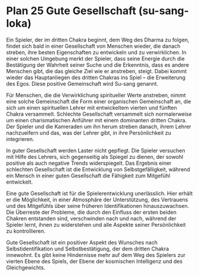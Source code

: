 # Plan 25 Gute Gesellschaft (su-sang-loka)

Ein Spieler, der im dritten Chakra beginnt, dem Weg des Dharma zu folgen, findet sich bald in einer Gesellschaft von Menschen wieder, die danach streben, ihre besten Eigenschaften zu entwickeln und zu verwirklichen. In einer solchen Umgebung merkt der Spieler, dass seine Energie durch die Bestätigung der Wahrheit seiner Suche und die Erkenntnis, dass es andere Menschen gibt, die das gleiche Ziel wie er anstreben, steigt. Dabei kommt wieder das Hauptanliegen des dritten Chakras ins Spiel – die Erweiterung des Egos. Diese positive Gemeinschaft wird Su-sang genannt.

Für Menschen, die die Verwirklichung spiritueller Werte anstreben, nimmt eine solche Gemeinschaft die Form einer organischen Gemeinschaft an, die sich um einen spirituellen Lehrer mit entwickeltem vierten und fünften Chakra versammelt. Schlechte Gesellschaft versammelt sich normalerweise um einen charismatischen Anführer mit einem dominanten dritten Chakra. Der Spieler und die Kameraden um ihn herum streben danach, ihrem Lehrer nachzueifern und das, was der Lehrer gibt, in ihre Persönlichkeit zu integrieren.

In guter Gesellschaft werden Laster nicht gepflegt. Die Spieler versuchen mit Hilfe des Lehrers, sich gegenseitig als Spiegel zu dienen, der sowohl positive als auch negative Trends widerspiegelt. Das Ergebnis einer schlechten Gesellschaft ist die Entwicklung von Selbstgefälligkeit, während ein Mensch in einer guten Gesellschaft die Fähigkeit zum Mitgefühl entwickelt.

Eine gute Gesellschaft ist für die Spielerentwicklung unerlässlich. Hier erhält er die Möglichkeit, in einer Atmosphäre der Unterstützung, des Vertrauens und des Mitgefühls über seine früheren Identifikationen hinauszuwachsen. Die Überreste der Probleme, die durch den Einfluss der ersten beiden Chakren entstanden sind, verschwinden nach und nach, während der Spieler lernt, ihnen zu widerstehen und alle Aspekte seiner Persönlichkeit zu kontrollieren.

Gute Gesellschaft ist ein positiver Aspekt des Wunsches nach Selbstidentifikation und Selbstbestätigung, der dem dritten Chakra innewohnt. Es gibt keine Hindernisse mehr auf dem Weg des Spielers zur vierten Ebene des Spiels, der Ebene der kosmischen Intelligenz und des Gleichgewichts.
